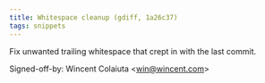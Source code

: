 ```yaml
---
title: Whitespace cleanup (gdiff, 1a26c37)
tags: snippets
---
```


Fix unwanted trailing whitespace that crept in with the last commit.

Signed-off-by: Wincent Colaiuta &lt;win@wincent.com&gt;
